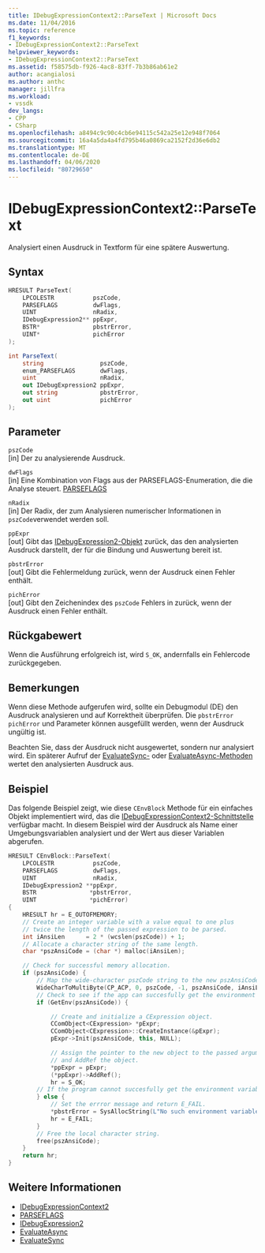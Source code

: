 ```yaml
---
title: IDebugExpressionContext2::ParseText | Microsoft Docs
ms.date: 11/04/2016
ms.topic: reference
f1_keywords:
- IDebugExpressionContext2::ParseText
helpviewer_keywords:
- IDebugExpressionContext2::ParseText
ms.assetid: f58575db-f926-4ac8-83ff-7b3b86ab61e2
author: acangialosi
ms.author: anthc
manager: jillfra
ms.workload:
- vssdk
dev_langs:
- CPP
- CSharp
ms.openlocfilehash: a8494c9c90c4cb6e94115c542a25e12e948f7064
ms.sourcegitcommit: 16a4a5da4a4fd795b46a0869ca2152f2d36e6db2
ms.translationtype: MT
ms.contentlocale: de-DE
ms.lasthandoff: 04/06/2020
ms.locfileid: "80729650"
---
```

# <a name="idebugexpressioncontext2parsetext"></a>IDebugExpressionContext2::ParseText
Analysiert einen Ausdruck in Textform für eine spätere Auswertung.

## <a name="syntax"></a>Syntax

```cpp
HRESULT ParseText(
    LPCOLESTR           pszCode,
    PARSEFLAGS          dwFlags,
    UINT                nRadix,
    IDebugExpression2** ppExpr,
    BSTR*               pbstrError,
    UINT*               pichError
);
```

```csharp
int ParseText(
    string                pszCode,
    enum_PARSEFLAGS       dwFlags,
    uint                  nRadix,
    out IDebugExpression2 ppExpr,
    out string            pbstrError,
    out uint              pichError
);
```

## <a name="parameters"></a>Parameter
`pszCode`\
[in] Der zu analysierende Ausdruck.

`dwFlags`\
[in] Eine Kombination von Flags aus der PARSEFLAGS-Enumeration, die die Analyse steuert. [PARSEFLAGS](../../../extensibility/debugger/reference/parseflags.md)

`nRadix`\
[in] Der Radix, der zum Analysieren numerischer Informationen in `pszCode`verwendet werden soll.

`ppExpr`\
[out] Gibt das [IDebugExpression2-Objekt](../../../extensibility/debugger/reference/idebugexpression2.md) zurück, das den analysierten Ausdruck darstellt, der für die Bindung und Auswertung bereit ist.

`pbstrError`\
[out] Gibt die Fehlermeldung zurück, wenn der Ausdruck einen Fehler enthält.

`pichError`\
[out] Gibt den Zeichenindex des `pszCode` Fehlers in zurück, wenn der Ausdruck einen Fehler enthält.

## <a name="return-value"></a>Rückgabewert
Wenn die Ausführung erfolgreich ist, wird `S_OK`, andernfalls ein Fehlercode zurückgegeben.

## <a name="remarks"></a>Bemerkungen
Wenn diese Methode aufgerufen wird, sollte ein Debugmodul (DE) den Ausdruck analysieren und auf Korrektheit überprüfen. Die `pbstrError` `pichError` und Parameter können ausgefüllt werden, wenn der Ausdruck ungültig ist.

Beachten Sie, dass der Ausdruck nicht ausgewertet, sondern nur analysiert wird. Ein späterer Aufruf der [EvaluateSync-](../../../extensibility/debugger/reference/idebugexpression2-evaluatesync.md) oder [EvaluateAsync-Methoden](../../../extensibility/debugger/reference/idebugexpression2-evaluateasync.md) wertet den analysierten Ausdruck aus.

## <a name="example"></a>Beispiel
Das folgende Beispiel zeigt, wie diese `CEnvBlock` Methode für ein einfaches Objekt implementiert wird, das die [IDebugExpressionContext2-Schnittstelle](../../../extensibility/debugger/reference/idebugexpressioncontext2.md) verfügbar macht. In diesem Beispiel wird der Ausdruck als Name einer Umgebungsvariablen analysiert und der Wert aus dieser Variablen abgerufen.

```cpp
HRESULT CEnvBlock::ParseText(
    LPCOLESTR           pszCode,
    PARSEFLAGS          dwFlags,
    UINT                nRadix,
    IDebugExpression2 **ppExpr,
    BSTR               *pbstrError,
    UINT               *pichError)
{
    HRESULT hr = E_OUTOFMEMORY;
    // Create an integer variable with a value equal to one plus
    // twice the length of the passed expression to be parsed.
    int iAnsiLen      = 2 * (wcslen(pszCode)) + 1;
    // Allocate a character string of the same length.
    char *pszAnsiCode = (char *) malloc(iAnsiLen);

    // Check for successful memory allocation.
    if (pszAnsiCode) {
        // Map the wide-character pszCode string to the new pszAnsiCode character string.
        WideCharToMultiByte(CP_ACP, 0, pszCode, -1, pszAnsiCode, iAnsiLen, NULL, NULL);
        // Check to see if the app can succesfully get the environment variable.
        if (GetEnv(pszAnsiCode)) {

            // Create and initialize a CExpression object.
            CComObject<CExpression> *pExpr;
            CComObject<CExpression>::CreateInstance(&pExpr);
            pExpr->Init(pszAnsiCode, this, NULL);

            // Assign the pointer to the new object to the passed argument
            // and AddRef the object.
            *ppExpr = pExpr;
            (*ppExpr)->AddRef();
            hr = S_OK;
        // If the program cannot succesfully get the environment variable.
        } else {
            // Set the errror message and return E_FAIL.
            *pbstrError = SysAllocString(L"No such environment variable.");
            hr = E_FAIL;
        }
        // Free the local character string.
        free(pszAnsiCode);
    }
    return hr;
}
```

## <a name="see-also"></a>Weitere Informationen
- [IDebugExpressionContext2](../../../extensibility/debugger/reference/idebugexpressioncontext2.md)
- [PARSEFLAGS](../../../extensibility/debugger/reference/parseflags.md)
- [IDebugExpression2](../../../extensibility/debugger/reference/idebugexpression2.md)
- [EvaluateAsync](../../../extensibility/debugger/reference/idebugexpression2-evaluateasync.md)
- [EvaluateSync](../../../extensibility/debugger/reference/idebugexpression2-evaluatesync.md)
